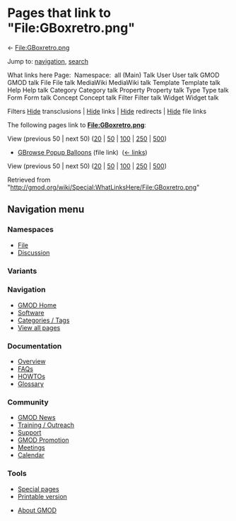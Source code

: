 <div id="mw-page-base" class="noprint">

</div>

<div id="mw-head-base" class="noprint">

</div>

<div id="content" class="mw-body" role="main">

<span id="top"></span>

<div id="mw-js-message" style="display:none;">

</div>



# <span dir="auto">Pages that link to "File:GBoxretro.png"</span>

<div id="bodyContent">

<div id="contentSub">

← [File:GBoxretro.png](/wiki/File:GBoxretro.png "File:GBoxretro.png")

</div>

<div id="jump-to-nav" class="mw-jump">

Jump to: [navigation](#mw-navigation), [search](#p-search)

</div>

<div id="mw-content-text">

What links here Page:  Namespace:  all (Main) Talk User User talk GMOD
GMOD talk File File talk MediaWiki MediaWiki talk Template Template talk
Help Help talk Category Category talk Property Property talk Type Type
talk Form Form talk Concept Concept talk Filter Filter talk Widget
Widget talk

Filters
[Hide](/mediawiki/index.php?title=Special:WhatLinksHere/File:GBoxretro.png&hidetrans=1 "Special:WhatLinksHere/File:GBoxretro.png")
transclusions \|
[Hide](/mediawiki/index.php?title=Special:WhatLinksHere/File:GBoxretro.png&hidelinks=1 "Special:WhatLinksHere/File:GBoxretro.png")
links \|
[Hide](/mediawiki/index.php?title=Special:WhatLinksHere/File:GBoxretro.png&hideredirs=1 "Special:WhatLinksHere/File:GBoxretro.png")
redirects \|
[Hide](/mediawiki/index.php?title=Special:WhatLinksHere/File:GBoxretro.png&hideimages=1 "Special:WhatLinksHere/File:GBoxretro.png")
file links

The following pages link to
**[File:GBoxretro.png](/wiki/File:GBoxretro.png "File:GBoxretro.png")**:

View (previous 50 \| next 50)
([20](/mediawiki/index.php?title=Special:WhatLinksHere/File:GBoxretro.png&limit=20 "Special:WhatLinksHere/File:GBoxretro.png")
\|
[50](/mediawiki/index.php?title=Special:WhatLinksHere/File:GBoxretro.png&limit=50 "Special:WhatLinksHere/File:GBoxretro.png")
\|
[100](/mediawiki/index.php?title=Special:WhatLinksHere/File:GBoxretro.png&limit=100 "Special:WhatLinksHere/File:GBoxretro.png")
\|
[250](/mediawiki/index.php?title=Special:WhatLinksHere/File:GBoxretro.png&limit=250 "Special:WhatLinksHere/File:GBoxretro.png")
\|
[500](/mediawiki/index.php?title=Special:WhatLinksHere/File:GBoxretro.png&limit=500 "Special:WhatLinksHere/File:GBoxretro.png"))

- [GBrowse Popup
  Balloons](/wiki/GBrowse_Popup_Balloons "GBrowse Popup Balloons") (file
  link) ‎ <span class="mw-whatlinkshere-tools">([←
  links](/mediawiki/index.php?title=Special:WhatLinksHere&target=GBrowse+Popup+Balloons "Special:WhatLinksHere"))</span>

View (previous 50 \| next 50)
([20](/mediawiki/index.php?title=Special:WhatLinksHere/File:GBoxretro.png&limit=20 "Special:WhatLinksHere/File:GBoxretro.png")
\|
[50](/mediawiki/index.php?title=Special:WhatLinksHere/File:GBoxretro.png&limit=50 "Special:WhatLinksHere/File:GBoxretro.png")
\|
[100](/mediawiki/index.php?title=Special:WhatLinksHere/File:GBoxretro.png&limit=100 "Special:WhatLinksHere/File:GBoxretro.png")
\|
[250](/mediawiki/index.php?title=Special:WhatLinksHere/File:GBoxretro.png&limit=250 "Special:WhatLinksHere/File:GBoxretro.png")
\|
[500](/mediawiki/index.php?title=Special:WhatLinksHere/File:GBoxretro.png&limit=500 "Special:WhatLinksHere/File:GBoxretro.png"))

</div>

<div class="printfooter">

Retrieved from
"<http://gmod.org/wiki/Special:WhatLinksHere/File:GBoxretro.png>"

</div>

<div id="catlinks" class="catlinks catlinks-allhidden">

</div>

<div class="visualClear">

</div>

</div>

</div>

<div id="mw-navigation">

## Navigation menu

<div id="mw-head">



<div id="left-navigation">

<div id="p-namespaces" class="vectorTabs" role="navigation"
aria-labelledby="p-namespaces-label">

### Namespaces

- <span id="ca-nstab-image"><a href="/wiki/File:GBoxretro.png" accesskey="c"
  title="View the file page [c]">File</a></span>
- <span id="ca-talk"><a
  href="/mediawiki/index.php?title=File_talk:GBoxretro.png&amp;action=edit&amp;redlink=1"
  accesskey="t"
  title="Discussion about the content page [t]">Discussion</a></span>

</div>

<div id="p-variants" class="vectorMenu emptyPortlet" role="navigation"
aria-labelledby="p-variants-label">

### 

### Variants[](#)

<div class="menu">

</div>

</div>

</div>

<div id="right-navigation">





</div>



</div>

</div>

</div>

<div id="mw-panel">

<div id="p-logo" role="banner">

<a href="/wiki/Main_Page"
style="background-image: url(http://gmod.org/images/GMOD-cogs.png);"
title="Visit the main page"></a>

</div>

<div id="p-Navigation" class="portal" role="navigation"
aria-labelledby="p-Navigation-label">

### Navigation

<div class="body">

- <span id="n-GMOD-Home">[GMOD Home](/wiki/Main_Page)</span>
- <span id="n-Software">[Software](/wiki/GMOD_Components)</span>
- <span id="n-Categories-.2F-Tags">[Categories /
  Tags](/wiki/Categories)</span>
- <span id="n-View-all-pages">[View all
  pages](/wiki/Special:AllPages)</span>

</div>

</div>

<div id="p-Documentation" class="portal" role="navigation"
aria-labelledby="p-Documentation-label">

### Documentation

<div class="body">

- <span id="n-Overview">[Overview](/wiki/Overview)</span>
- <span id="n-FAQs">[FAQs](/wiki/Category:FAQ)</span>
- <span id="n-HOWTOs">[HOWTOs](/wiki/Category:HOWTO)</span>
- <span id="n-Glossary">[Glossary](/wiki/Glossary)</span>

</div>

</div>

<div id="p-Community" class="portal" role="navigation"
aria-labelledby="p-Community-label">

### Community

<div class="body">

- <span id="n-GMOD-News">[GMOD News](/wiki/GMOD_News)</span>
- <span id="n-Training-.2F-Outreach">[Training /
  Outreach](/wiki/Training_and_Outreach)</span>
- <span id="n-Support">[Support](/wiki/Support)</span>
- <span id="n-GMOD-Promotion">[GMOD
  Promotion](/wiki/GMOD_Promotion)</span>
- <span id="n-Meetings">[Meetings](/wiki/Meetings)</span>
- <span id="n-Calendar">[Calendar](/wiki/Calendar)</span>

</div>

</div>

<div id="p-tb" class="portal" role="navigation"
aria-labelledby="p-tb-label">

### Tools

<div class="body">

- <span id="t-specialpages"><a href="/wiki/Special:SpecialPages" accesskey="q"
  title="A list of all special pages [q]">Special pages</a></span>
- <span id="t-print"><a
  href="/mediawiki/index.php?title=Special:WhatLinksHere/File:GBoxretro.png&amp;printable=yes"
  rel="alternate" accesskey="p"
  title="Printable version of this page [p]">Printable version</a></span>

</div>

</div>

</div>

</div>

<div id="footer" role="contentinfo">

- <span id="footer-places-about">[About
  GMOD](/wiki/GMOD:About "GMOD:About")</span>

<!-- -->






</div>
